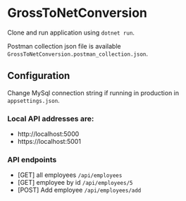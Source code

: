 # GrossToNetConversion

Clone and run application using `dotnet run`.

Postman collection json file is available `GrossToNetConversion.postman_collection.json`.

## Configuration

Change MySql connection string if running in production in `appsettings.json`.

### Local API addresses are:

* http://localhost:5000
* https://localhost:5001

### API endpoints

* [GET] all employees `/api/employees`
* [GET] employee by id `/api/employees/5`
* [POST] Add employee `/api/employees/add`